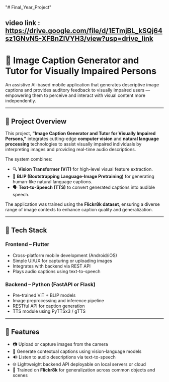 "# Final_Year_Project" 
## video link : https://drive.google.com/file/d/1ETmjBL_kSQj64sz1GNvN5-XFBnZlVYH3/view?usp=drive_link
# 🧠 Image Caption Generator and Tutor for Visually Impaired Persons

An assistive AI-based mobile application that generates descriptive image captions and provides auditory feedback to visually impaired users — empowering them to perceive and interact with visual content more independently.

---

## 📸 Project Overview

This project, **"Image Caption Generator and Tutor for Visually Impaired Persons,"** integrates cutting-edge **computer vision** and **natural language processing** technologies to assist visually impaired individuals by interpreting images and providing real-time audio descriptions.

The system combines:
- 🔍 **Vision Transformer (ViT)** for high-level visual feature extraction.
- 📝 **BLIP (Bootstrapping Language-Image Pretraining)** for generating human-like natural language captions.
- 🗣️ **Text-to-Speech (TTS)** to convert generated captions into audible speech.

The application was trained using the **Flickr8k dataset**, ensuring a diverse range of image contexts to enhance caption quality and generalization.

---

## 🧩 Tech Stack

### Frontend – Flutter
- Cross-platform mobile development (Android/iOS)
- Simple UI/UX for capturing or uploading images
- Integrates with backend via REST API
- Plays audio captions using text-to-speech

### Backend – Python (FastAPI or Flask)
- Pre-trained ViT + BLIP models
- Image preprocessing and inference pipeline
- RESTful API for caption generation
- TTS module using PyTTSx3 / gTTS

---

## 🚀 Features

- 📷 Upload or capture images from the camera
- 🧠 Generate contextual captions using vision-language models
- 🔊 Listen to audio descriptions via text-to-speech
- 🌐 Lightweight backend API deployable on local servers or cloud
- 🧪 Trained on **Flickr8k** for generalization across common objects and scenes


